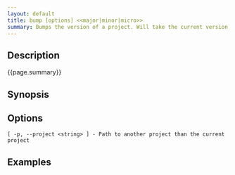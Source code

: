 ```yaml
---
layout: default
title: bump [options] <<major|minor|micro>> 
summary: Bumps the version of a project. Will take the current version and then increment with a major, minor, or micro increment. The default bump is minor.                                 
---
```

   
## Description

{{page.summary}}

## Synopsis

## Options

    [ -p, --project <string> ] - Path to another project than the current project

## Examples
